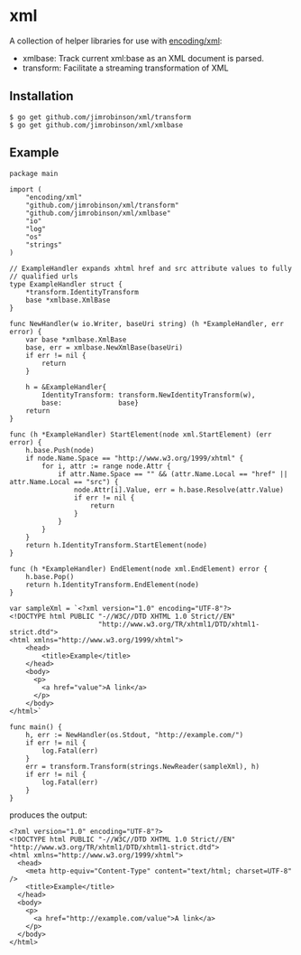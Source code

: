 xml
===

A collection of helper libraries for use with
[encoding/xml](http://golang.org/pkg/encoding/xml/):

- xmlbase: Track current xml:base as an XML document is parsed.
- transform: Facilitate a streaming transformation of XML

Installation
------------

	$ go get github.com/jimrobinson/xml/transform
	$ go get github.com/jimrobinson/xml/xmlbase

Example
-------

	package main

	import (
		"encoding/xml"
		"github.com/jimrobinson/xml/transform"
		"github.com/jimrobinson/xml/xmlbase"
		"io"
		"log"
		"os"
		"strings"
	)

	// ExampleHandler expands xhtml href and src attribute values to fully
	// qualified urls
	type ExampleHandler struct {
		*transform.IdentityTransform
		base *xmlbase.XmlBase
	}

	func NewHandler(w io.Writer, baseUri string) (h *ExampleHandler, err error) {
		var base *xmlbase.XmlBase
		base, err = xmlbase.NewXmlBase(baseUri)
		if err != nil {
			return
		}

		h = &ExampleHandler{
			IdentityTransform: transform.NewIdentityTransform(w),
			base:              base}
		return
	}

	func (h *ExampleHandler) StartElement(node xml.StartElement) (err error) {
		h.base.Push(node)
		if node.Name.Space == "http://www.w3.org/1999/xhtml" {
			for i, attr := range node.Attr {
				if attr.Name.Space == "" && (attr.Name.Local == "href" || attr.Name.Local == "src") {
					node.Attr[i].Value, err = h.base.Resolve(attr.Value)
					if err != nil {
						return
					}
				}
			}
		}
		return h.IdentityTransform.StartElement(node)
	}

	func (h *ExampleHandler) EndElement(node xml.EndElement) error {
		h.base.Pop()
		return h.IdentityTransform.EndElement(node)
	}

	var sampleXml = `<?xml version="1.0" encoding="UTF-8"?>
	<!DOCTYPE html PUBLIC "-//W3C//DTD XHTML 1.0 Strict//EN"
	                      "http://www.w3.org/TR/xhtml1/DTD/xhtml1-strict.dtd">
	<html xmlns="http://www.w3.org/1999/xhtml">
	    <head>
	        <title>Example</title>
	    </head>
	    <body>
	      <p>
	        <a href="value">A link</a>
	      </p>
	    </body>
	</html>`

	func main() {
		h, err := NewHandler(os.Stdout, "http://example.com/")
		if err != nil {
			log.Fatal(err)
		}
		err = transform.Transform(strings.NewReader(sampleXml), h)
		if err != nil {
			log.Fatal(err)
		}
	}

produces the output:

	<?xml version="1.0" encoding="UTF-8"?>
	<!DOCTYPE html PUBLIC "-//W3C//DTD XHTML 1.0 Strict//EN" "http://www.w3.org/TR/xhtml1/DTD/xhtml1-strict.dtd">
	<html xmlns="http://www.w3.org/1999/xhtml">
	  <head>
	    <meta http-equiv="Content-Type" content="text/html; charset=UTF-8" />
	    <title>Example</title>
	  </head>
	  <body>
	    <p>
	      <a href="http://example.com/value">A link</a>
	    </p>
	  </body>
	</html>
